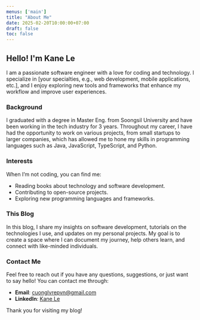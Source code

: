 ```yaml
---
menus: ['main']
title: "About Me"
date: 2025-02-20T10:00:00+07:00
draft: false
toc: false
---
```


## Hello! I'm Kane Le

I am a passionate software engineer with a love for coding and technology. I specialize in [your specialties, e.g., web development, mobile applications, etc.], and I enjoy exploring new tools and frameworks that enhance my workflow and improve user experiences.

### Background

I graduated with a degree in Master Eng. from Soongsil University and have been working in the tech industry for 3 years. Throughout my career, I have had the opportunity to work on various projects, from small startups to larger companies, which has allowed me to hone my skills in programming languages such as Java, JavaScript, TypeScript, and Python.

### Interests

When I’m not coding, you can find me:

- Reading books about technology and software development.
- Contributing to open-source projects.
- Exploring new programming languages and frameworks.
<!-- - Participating in tech meetups and hackathons. -->

### This Blog

In this blog, I share my insights on software development, tutorials on the technologies I use, and updates on my personal projects. My goal is to create a space where I can document my journey, help others learn, and connect with like-minded individuals.

### Contact Me

Feel free to reach out if you have any questions, suggestions, or just want to say hello! You can contact me through:

- **Email**: [cuonglvrepvn@gmail.com](mailto:cuonglvrepvn@gmail.com)
- **LinkedIn**: [Kane Le](https://www.linkedin.com/in/kanele/)
<!-- - **Twitter**: [@yourtwitterhandle](https://twitter.com/yourtwitterhandle) -->

Thank you for visiting my blog!

